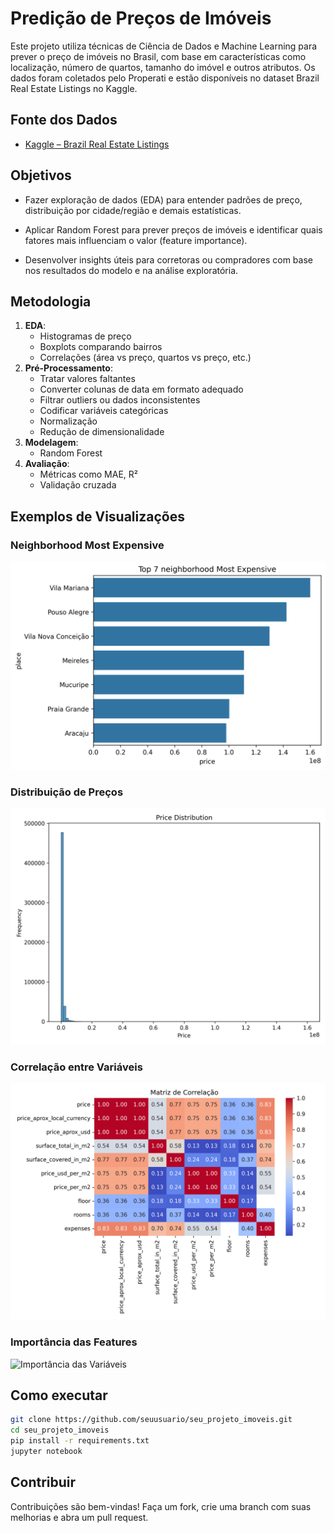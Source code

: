 # Predição de Preços de Imóveis

Este projeto utiliza técnicas de Ciência de Dados e Machine Learning para prever o preço de imóveis no Brasil, com base em características como localização, número de quartos, tamanho do imóvel e outros atributos. Os dados foram coletados pelo Properati e estão disponíveis no dataset Brazil Real Estate Listings no Kaggle.

## Fonte dos Dados

- [Kaggle – Brazil Real Estate Listings](https://www.kaggle.com/datasets/devvret/brazil-real-estate-listings)

## Objetivos

- Fazer exploração de dados (EDA) para entender padrões de preço, distribuição por cidade/região e demais estatísticas.

- Aplicar Random Forest para prever preços de imóveis e identificar quais fatores mais influenciam o valor (feature importance).

- Desenvolver insights úteis para corretoras ou compradores com base nos resultados do modelo e na análise exploratória.

## Metodologia

1. **EDA**:
   - Histogramas de preço
   - Boxplots comparando bairros
   - Correlações (área vs preço, quartos vs preço, etc.)
2. **Pré-Processamento**:
   - Tratar valores faltantes
   - Converter colunas de data em formato adequado
   - Filtrar outliers ou dados inconsistentes
   - Codificar variáveis categóricas
   - Normalização
   - Redução de dimensionalidade
4. **Modelagem**:
   - Random Forest
5. **Avaliação**:
   - Métricas como MAE, R²
   - Validação cruzada

## Exemplos de Visualizações

### Neighborhood Most Expensive
![Distribuição de Preços](images/expensive_neighborhood.png)

### Distribuição de Preços
![Distribuição de Preços](images/price_distribution.png)

### Correlação entre Variáveis
![Matriz de Correlação](images/correlation_matrix.png)

### Importância das Features
![Importância das Variáveis](images/feature_importance.png) 

## Como executar

```bash
git clone https://github.com/seuusuario/seu_projeto_imoveis.git
cd seu_projeto_imoveis
pip install -r requirements.txt
jupyter notebook
```
## Contribuir

Contribuições são bem-vindas!
Faça um fork, crie uma branch com suas melhorias e abra um pull request.
